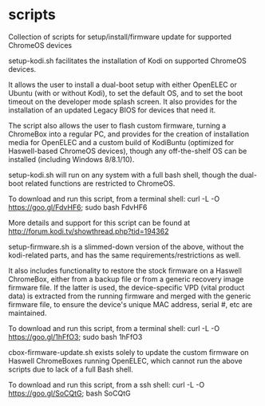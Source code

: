 # scripts
Collection of scripts for setup/install/firmware update for supported ChromeOS devices

setup-kodi.sh facilitates the installation of Kodi on supported ChromeOS devices.

It allows the user to install a dual-boot setup with either OpenELEC or Ubuntu
(with or without Kodi), to set the default OS, and to set the boot timeout on the 
developer mode splash screen.  It also provides for the installation of an updated
Legacy BIOS for devices that need it.

The script also allows the user to flash custom firmware, turning a ChromeBox into a regular PC,
and provides for the creation of installation media for OpenELEC and a custom build of
KodiBuntu (optimized for Haswell-based ChromeOS devices), though any off-the-shelf OS can be
installed (including Windows 8/8.1/10).

setup-kodi.sh will run on any system with a full bash shell, though the dual-boot related functions 
are restricted to ChromeOS.  

To download and run this script, from a terminal shell: curl -L -O https://goo.gl/FdvHF6; sudo bash FdvHF6

More details and support for this script can be found at http://forum.kodi.tv/showthread.php?tid=194362


setup-firmware.sh is a slimmed-down version of the above, without the kodi-related parts, and has
the same requirements/restrictions as well.  

It also includes functionality to restore the stock firmware on a Haswell ChromeBox, either 
from a backup file or from a generic recovery image firmware file.  If the latter is used, the 
device-specific VPD (vital product data) is extracted from the running firmware and merged with 
the generic firmware file, to ensure the device's unique MAC address, serial #, etc are maintained. 

To download and run this script, from a terminal shell: curl -L -O https://goo.gl/1hFfO3; sudo bash 1hFfO3

cbox-firmware-update.sh exists solely to update the custom firmware on Haswell ChromeBoxes running
OpenELEC, which cannot run the above scripts due to lack of a full Bash shell.

To download and run this script, from a ssh shell: curl -L -O https://goo.gl/SoCQtG; bash SoCQtG
